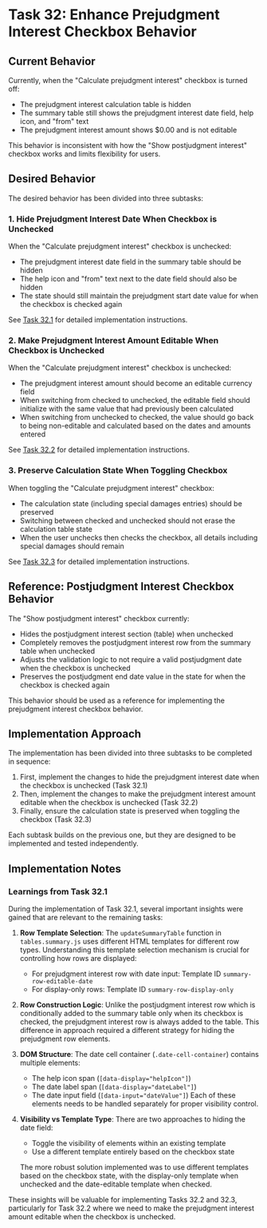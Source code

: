 # Task 32: Enhance Prejudgment Interest Checkbox Behavior

## Current Behavior

Currently, when the "Calculate prejudgment interest" checkbox is turned off:
- The prejudgment interest calculation table is hidden
- The summary table still shows the prejudgment interest date field, help icon, and "from" text
- The prejudgment interest amount shows $0.00 and is not editable

This behavior is inconsistent with how the "Show postjudgment interest" checkbox works and limits flexibility for users.

## Desired Behavior

The desired behavior has been divided into three subtasks:

### 1. Hide Prejudgment Interest Date When Checkbox is Unchecked

When the "Calculate prejudgment interest" checkbox is unchecked:
- The prejudgment interest date field in the summary table should be hidden
- The help icon and "from" text next to the date field should also be hidden
- The state should still maintain the prejudgment start date value for when the checkbox is checked again

See [Task 32.1](./32.1_Hide_Prejudgment_Interest_Date.md) for detailed implementation instructions.

### 2. Make Prejudgment Interest Amount Editable When Checkbox is Unchecked

When the "Calculate prejudgment interest" checkbox is unchecked:
- The prejudgment interest amount should become an editable currency field
- When switching from checked to unchecked, the editable field should initialize with the same value that had previously been calculated
- When switching from unchecked to checked, the value should go back to being non-editable and calculated based on the dates and amounts entered

See [Task 32.2](./32.2_Make_Prejudgment_Interest_Amount_Editable.md) for detailed implementation instructions.

### 3. Preserve Calculation State When Toggling Checkbox

When toggling the "Calculate prejudgment interest" checkbox:
- The calculation state (including special damages entries) should be preserved
- Switching between checked and unchecked should not erase the calculation table state
- When the user unchecks then checks the checkbox, all details including special damages should remain

See [Task 32.3](./32.3_Preserve_Calculation_State.md) for detailed implementation instructions.

## Reference: Postjudgment Interest Checkbox Behavior

The "Show postjudgment interest" checkbox currently:
- Hides the postjudgment interest section (table) when unchecked
- Completely removes the postjudgment interest row from the summary table when unchecked
- Adjusts the validation logic to not require a valid postjudgment date when the checkbox is unchecked
- Preserves the postjudgment end date value in the state for when the checkbox is checked again

This behavior should be used as a reference for implementing the prejudgment interest checkbox behavior.

## Implementation Approach

The implementation has been divided into three subtasks to be completed in sequence:

1. First, implement the changes to hide the prejudgment interest date when the checkbox is unchecked (Task 32.1)
2. Then, implement the changes to make the prejudgment interest amount editable when the checkbox is unchecked (Task 32.2)
3. Finally, ensure the calculation state is preserved when toggling the checkbox (Task 32.3)

Each subtask builds on the previous one, but they are designed to be implemented and tested independently.

## Implementation Notes

### Learnings from Task 32.1

During the implementation of Task 32.1, several important insights were gained that are relevant to the remaining tasks:

1. **Row Template Selection**: The `updateSummaryTable` function in `tables.summary.js` uses different HTML templates for different row types. Understanding this template selection mechanism is crucial for controlling how rows are displayed:
   - For prejudgment interest row with date input: Template ID `summary-row-editable-date`
   - For display-only rows: Template ID `summary-row-display-only`

2. **Row Construction Logic**: Unlike the postjudgment interest row which is conditionally added to the summary table only when its checkbox is checked, the prejudgment interest row is always added to the table. This difference in approach required a different strategy for hiding the prejudgment row elements.

3. **DOM Structure**: The date cell container (`.date-cell-container`) contains multiple elements:
   - The help icon span (`[data-display="helpIcon"]`)
   - The date label span (`[data-display="dateLabel"]`)
   - The date input field (`[data-input="dateValue"]`)
   Each of these elements needs to be handled separately for proper visibility control.

4. **Visibility vs Template Type**: There are two approaches to hiding the date field:
   - Toggle the visibility of elements within an existing template
   - Use a different template entirely based on the checkbox state
   
   The more robust solution implemented was to use different templates based on the checkbox state, with the display-only template when unchecked and the date-editable template when checked.

These insights will be valuable for implementing Tasks 32.2 and 32.3, particularly for Task 32.2 where we need to make the prejudgment interest amount editable when the checkbox is unchecked.
